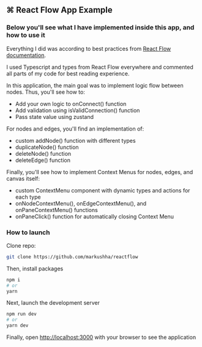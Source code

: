 ## ⌘ React Flow App Example

### Below you'll see what I have implemented inside this app, and how to use it

Everything I did was according to best practices from [React Flow documentation](https://reactflow.dev/api-reference).

I used Typescript and types from React Flow everywhere and commented all parts of my code for best reading experience.

In this application, the main goal was to implement logic flow between nodes. 
Thus, you'll see how to:
  - Add your own logic to onConnect() function
  - Add validation using isValidConnection() function
  - Pass state value using zustand

For nodes and edges, you'll find an implementation of:
  - custom addNode() function with different types
  - duplicateNode() function
  - deleteNode() function
  - deleteEdge() function

Finally, you'll see how to implement Context Menus for nodes, edges, and canvas itself:
  - custom ContextMenu component with dynamic types and actions for each type
  - onNodeContextMenu(), onEdgeContextMenu(), and onPaneContextMenu() functions
  - onPaneClick() function for automatically closing Context Menu

### How to launch

Clone repo:
```bash
git clone https://github.com/markushha/reactflow
```

Then, install packages

```bash
npm i
# or
yarn
```

Next, launch the development server

```bash
npm run dev
# or
yarn dev
```

Finally, open [http://localhost:3000](http://localhost:3000) with your browser to see the application
